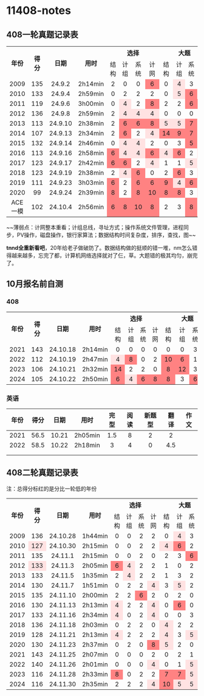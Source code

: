 # 11408-notes

## 408一轮真题记录表

<table>
    <tr align="middle">
        <th rowspan=2>年份</th>
        <th rowspan=2>得分</th>
        <th rowspan=2>日期</th>
        <th rowspan=2>用时</th>
        <th colspan=4>选择</th>
        <th colspan=4>大题</td>
    </tr>
    <tr align="middle">
        <td>结构</td>
        <td>计组</td>
        <td>系统</td>
        <td>计网</td>
        <td>结构</td>
        <td>计组</td>
        <td>系统</td>
        <td>计网</td>
    </tr>
    <tr align="middle">
        <td>2009</td>
        <td>135</td>
        <td>24.9.2</td>
        <td>2h14min</td>
        <td>2</td>
        <td>0</td>
        <td>0</td>
        <td bgcolor=#ff8282>6</td>
        <td>0</td>
        <td bgcolor=#ffe2e2>4</td>
        <td>3</td>
        <td>0</td>
    </tr>
	<tr align="middle">
        <td>2010</td>
        <td>133</td>
        <td>24.9.4</td>
        <td>2h59min</td>
        <td>0</td>
        <td>2</td>
        <td>2</td>
        <td>2</td>
        <td>0</td>
        <td bgcolor=#ffe2e2>5</td>
        <td bgcolor=#ff8282>6</td>
        <td>0</td>
    </tr>
	<tr align="middle">
        <td>2011</td>
        <td>119</td>
        <td>24.9.6</td>
        <td>3h00min</td>
        <td>0</td>
        <td bgcolor=#ffe2e2>4</td>
        <td>2</td>
        <td bgcolor=#ff8282>8</td>
        <td>2</td>
        <td>2</td>
        <td bgcolor=#ff8282>6</td>
        <td bgcolor=#ff8282>7</td>
    </tr>
	<tr align="middle">
        <td>2012</td>
        <td>136</td>
        <td>24.9.8</td>
        <td>2h59min</td>
        <td>2</td>
        <td bgcolor=#ffe2e2>4</td>
        <td bgcolor=#ffe2e2>4</td>
        <td bgcolor=#ffe2e2>4</td>
        <td>0</td>
        <td>0</td>
        <td>0</td>
        <td>0</td>
    </tr>
	<tr align="middle">
        <td>2013</td>
        <td>113</td>
        <td>24.9.10</td>
        <td>2h38min</td>
        <td>2</td>
        <td bgcolor=#ff8282>6</td>
        <td bgcolor=#ff8282>6</td>
        <td bgcolor=#ff8282>8</td>
        <td bgcolor=#ffe2e2>5</td>
        <td bgcolor=#ffe2e2>5</td>
        <td bgcolor=#ff8282>7</td>
        <td >2</td>
    </tr>
	<tr align="middle">
        <td>2014</td>
        <td>107</td>
        <td>24.9.13</td>
        <td>2h34min</td>
        <td>2</td>
        <td bgcolor=#ff8282>6</td>
        <td>2</td>
        <td bgcolor=#ffe2e2>4</td>
        <td bgcolor=#ff8282>14</td>
        <td bgcolor=#ff8282>9</td>
        <td bgcolor=#ff8282>7</td>
        <td >3</td>
    </tr>
	<tr align="middle">
        <td>2015</td>
        <td>132</td>
        <td>24.9.14</td>
        <td>2h46min</td>
        <td>0</td>
        <td bgcolor=#ffe2e2>4</td>
        <td bgcolor=#ffe2e2>4</td>
        <td >2</td>
        <td >0</td>
        <td >3</td>
        <td bgcolor=#ff8282>5</td>
        <td >1</td>
    </tr>
	<tr align="middle">
        <td>2016</td>
        <td>113</td>
        <td>24.9.16</td>
        <td>2h58min</td>
        <td bgcolor=#ff8282>6</td>
        <td bgcolor=#ffe2e2>4</td>
        <td bgcolor=#ffe2e2>4</td>
        <td bgcolor=#ff8282>6</td>
        <td bgcolor=#ffe2e2>4</td>
        <td bgcolor=#ff8282>6</td>
        <td >2</td>
        <td bgcolor=#ffe2e2>5</td>
    </tr>
	<tr align="middle">
        <td>2017</td>
        <td>123</td>
        <td>24.9.17</td>
        <td>2h42min</td>
        <td bgcolor=#ff8282>6</td>
        <td bgcolor=#ff8282>6</td>
        <td >2</td>
        <td bgcolor=#ffe2e2>4</td>
        <td >1</td>
        <td >1</td>
        <td bgcolor=#ffe2e2>5</td>
        <td >2</td>
    </tr>
	<tr align="middle">
        <td>2018</td>
        <td>123</td>
        <td>24.9.19</td>
        <td>2h38min</td>
        <td >2</td>
        <td bgcolor=#ffe2e2>4</td>
        <td bgcolor=#ff8282>6</td>
        <td >0</td>
        <td >2</td>
        <td bgcolor=#ff8282>6</td>
        <td >3</td>
        <td bgcolor=#ffe2e2>4</td>
    </tr>
	<tr align="middle">
        <td>2019</td>
        <td>111</td>
        <td>24.9.23</td>
        <td>3h03min</td>
        <td bgcolor=#ff8282>6</td>
        <td >2</td>
        <td bgcolor=#ff8282>6</td>
        <td bgcolor=#ff8282>6</td>
        <td bgcolor=#ff8282>9</td>
        <td bgcolor=#ffe2e2>4</td>
        <td bgcolor=#ff8282>6</td>
        <td >0</td>
    </tr>
	<tr align="middle">
        <td>2020</td>
        <td>99</td>
        <td>24.9.24</td>
        <td>2h39min</td>
        <td bgcolor=#ff8282>8</td>
        <td >2</td>
        <td bgcolor=#ff8282>8</td>
        <td bgcolor=#ff8282>10</td>
        <td bgcolor=#ff8282>8</td>
        <td bgcolor=#ff8282>8</td>
        <td >3</td>
        <td bgcolor=#ffe2e2>4</td>
    </tr>
	<tr align="middle">
        <td>ACE一模</td>
        <td>102</td>
        <td>24.10.4</td>
        <td>2h56min</td>
        <td bgcolor=#ff8282>6</td>
        <td bgcolor=#ff8282>8</td>
        <td bgcolor=#ff8282>10</td>
        <td bgcolor=#ff8282>8</td>
        <td >2</td>
        <td >3</td>
        <td bgcolor=#ff8282>8</td>
        <td >3</td>
    </tr>
</table>
~~薄弱点：计网整本重看；计组总线，寻址方式；操作系统文件管理，进程同步，PV操作，磁盘操作，银行家算法；数据结构时间复杂度，排序，查找，图~~

**tnnd全重新看吧**，20年给老子做破防了。数据结构做的挺顺的错一堆，nm怎么错得越来越多，忘完了都，计算机网络选择就对了仨，草。大题错的极其均匀，崩完了。

## 10月报名前自测

### 408

<table>
    <tr align="middle">
        <th rowspan=2>年份</th>
        <th rowspan=2>得分</th>
        <th rowspan=2>日期</th>
        <th rowspan=2>用时</th>
        <th colspan=4>选择</th>
        <th colspan=4>大题</td>
    </tr>
    <tr align="middle">
        <td>结构</td>
        <td>计组</td>
        <td>系统</td>
        <td>计网</td>
        <td>结构</td>
        <td>计组</td>
        <td>系统</td>
        <td>计网</td>
    </tr>
    <tr align="middle">
        <td>2021</td>
        <td>143</td>
        <td>24.10.18</td>
        <td>2h14min</td>
        <td>0</td>
        <td>0</td>
        <td>0</td>
        <td>0</td>
        <td>0</td>
        <td>0</td>
        <td>3</td>
        <td bgcolor=#ffe2e2>4</td>
    </tr>
	<tr align="middle">
        <td>2022</td>
        <td>112</td>
        <td>24.10.19</td>
        <td>2h47min</td>
        <td bgcolor=#ffe2e2>4</td>
        <td bgcolor=#ff8282>8</td>
        <td>0</td>
        <td>2</td>
        <td bgcolor=#ff8282>10</td>
        <td bgcolor=#ff8282>6</td>
        <td>1</td>
        <td bgcolor=#ffe2e2>5</td>
    </tr>
	<tr align="middle">
        <td>2023</td>
        <td>106</td>
        <td>24.10.21</td>
        <td>2h32min</td>
        <td bgcolor=#ff8282>14</td>
        <td>2</td>
        <td>2</td>
        <td>0</td>
        <td bgcolor=#ff8282>8</td>
        <td bgcolor=#ff8282>12</td>
        <td>3</td>
        <td>3</td>
    </tr>
	<tr align="middle">
        <td>2024</td>
        <td>105</td>
        <td>24.10.22</td>
        <td>2h50min</td>
        <td bgcolor=#ff8282>6</td>
        <td bgcolor=#ffe2e2>4</td>
        <td bgcolor=#ff8282>6</td>
        <td bgcolor=#ff8282>8</td>
        <td bgcolor=#ff8282>8</td>
        <td>3</td>
        <td bgcolor=#ff8282>6</td>
        <td bgcolor=#ffe2e2>4</td>
    </tr>
</table>


### 英语

| 年份 | 得分 | 日期  |  用时   | 完型 | 阅读 | 新题型 | 翻译 | 作文 |
| :--: | :--: | :---: | :-----: | :--: | :--: | :----: | :--: | :--: |
| 2021 | 56.5 | 10.21 | 2h05min | 1.5  |  8   |   2    |  2   |      |
| 2022 | 58.5 | 10.22 | 2h18min |  3   |  4   |   0    | 4.5  |      |
|      |      |       |         |      |      |        |      |      |
|      |      |       |         |      |      |        |      |      |



## 408二轮真题记录表

注：总得分标红的是分比一轮低的年份

<table>
    <tr align="middle">
        <th rowspan=2>年份</th>
        <th rowspan=2>得分</th>
        <th rowspan=2>日期</th>
        <th rowspan=2>用时</th>
        <th colspan=4>选择</th>
        <th colspan=4>大题</td>
    </tr>
    <tr align="middle">
        <td>结构</td>
        <td>计组</td>
        <td>系统</td>
        <td>计网</td>
        <td>结构</td>
        <td>计组</td>
        <td>系统</td>
        <td>计网</td>
    </tr>
    <tr align="middle">
        <td>2009</td>
        <td>136</td>
        <td>24.10.28</td>
        <td>1h44min</td>
        <td>0</td>
        <td>0</td>
        <td>2</td>
        <td>2</td>
        <td>0</td>
        <td bgcolor=#ffe2e2>4</td>
        <td>3</td>
        <td>3</td>
    </tr>
	<tr align="middle">
        <td>2010</td>
        <td bgcolor=#ffe2e2>127</td>
        <td>24.10.30</td>
        <td>2h15min</td>
        <td>0</td>
        <td>0</td>
        <td>2</td>
        <td>2</td>
        <td bgcolor=#ffe2e2>4</td>
        <td bgcolor=#ff8282>6</td>
        <td>2</td>
        <td bgcolor=#ff8282>7</td>
    </tr>
	<tr align="middle">
        <td>2011</td>
        <td>135</td>
        <td>24.11.1</td>
        <td>2h15min</td>
        <td>0</td>
        <td>0</td>
        <td>2</td>
        <td>0</td>
        <td>2</td>
        <td>3</td>
        <td bgcolor=#ff8282>6</td>
        <td>2</td>
    </tr>
	<tr align="middle">
        <td>2012</td>
        <td bgcolor=#ffe2e2>133</td>
        <td>24.11.3</td>
        <td>2h05min</td>
        <td bgcolor=#ff8282>6</td>
        <td bgcolor=#ffe2e2>4</td>
        <td>2</td>
        <td>2</td>
        <td>1</td>
        <td>0</td>
        <td>2</td>
        <td>0</td>
    </tr>
	<tr align="middle">
        <td>2013</td>
        <td>133</td>
        <td>24.11.5</td>
        <td>1h35min</td>
        <td >2</td>
        <td bgcolor=#ffe2e2>4</td>
        <td>2</td>
        <td>2</td>
        <td>1</td>
        <td>3</td>
        <td>2</td>
        <td>1</td>
    </tr>
	<tr align="middle">
        <td>2014</td>
        <td>130</td>
        <td>24.11.7</td>
        <td>1h51min</td>
        <td >0</td>
        <td >2</td>
        <td>2</td>
        <td bgcolor=#ffe2e2>4</td>
        <td>3</td>
        <td  bgcolor=#ffe2e2>5</td>
        <td>2</td>
        <td>2</td>
    </tr>
	<tr align="middle">
        <td>2015</td>
        <td>135</td>
        <td>24.11.10</td>
        <td>2h00min</td>
        <td >2</td>
        <td >2</td>
        <td  bgcolor=#ff8282>6</td>
        <td>2</td>
        <td>0</td>
        <td>2</td>
        <td>0</td>
        <td>1</td>
    </tr>
	<tr align="middle">
        <td>2016</td>
        <td>130</td>
        <td>24.11.13</td>
        <td>2h13min</td>
        <td bgcolor=#ffe2e2>4</td>
        <td >2</td>
        <td >2</td>
        <td bgcolor=#ffe2e2>4</td>
        <td>0</td>
        <td bgcolor=#ff8282>6</td>
        <td>0</td>
        <td bgcolor=#ffe2e2>4</td>
    </tr>
	<tr align="middle">
        <td>2017</td>
        <td>133</td>
        <td>24.11.16</td>
        <td>2h34min</td>
        <td bgcolor=#ffe2e2>4</td>
        <td >0</td>
        <td >2</td>
        <td bgcolor=#ffe2e2>4</td>
        <td>0</td>
        <td>0</td>
        <td>3</td>
        <td bgcolor=#ffe2e2>4</td>
    </tr>
	<tr align="middle">
        <td>2018</td>
        <td>136</td>
        <td>24.11.18</td>
        <td>2h03min</td>
        <td >0</td>
        <td >2</td>
        <td >2</td>
        <td >0</td>
        <td bgcolor=#ffe2e2>4</td>
        <td>2</td>
        <td>2</td>
        <td >2</td>
    </tr>
	<tr align="middle">
        <td>2019</td>
        <td>128</td>
        <td>24.11.21</td>
        <td>2h13min</td>
        <td bgcolor=#ffe2e2>4</td>
        <td >2</td>
        <td >2</td>
        <td >2</td>
        <td bgcolor=#ffe2e2>4</td>
        <td>3</td>
        <td bgcolor=#ffe2e2>5</td>
        <td >0</td>
    </tr>
	<tr align="middle">
        <td>2020</td>
        <td>130</td>
        <td>24.11.23</td>
        <td>2h37min</td>
        <td >0</td>
        <td >2</td>
        <td >0</td>
        <td bgcolor=#ff8282>8</td>
        <td bgcolor=#ffe2e2>5</td>
        <td>2</td>
        <td>0</td>
        <td >3</td>
    </tr>
	<tr align="middle">
        <td>2021</td>
        <td>143</td>
        <td>24.11.25</td>
        <td>2h07min</td>
        <td >0</td>
        <td >0</td>
        <td >0</td>
        <td >2</td>
        <td >0</td>
        <td>2</td>
        <td>1</td>
        <td >2</td>
    </tr>
	<tr align="middle">
        <td>2022</td>
        <td>140</td>
        <td>24.11.26</td>
        <td>2h01min</td>
        <td >0</td>
        <td >0</td>
        <td >0</td>
        <td bgcolor=#ffe2e2>4</td>
        <td >0</td>
        <td>1</td>
        <td bgcolor=#ffe2e2>5</td>
        <td >0</td>
    </tr>
	<tr align="middle">
        <td>2023</td>
        <td>116</td>
        <td>24.11.28</td>
        <td>2h33min</td>
        <td bgcolor=#ff8282>8</td>
        <td >0</td>
        <td >2</td>
        <td >2</td>
        <td bgcolor=#ff8282>7</td>
        <td bgcolor=#ff8282>7</td>
        <td bgcolor=#ffe2e2>5</td>
        <td >3</td>
    </tr>
	<tr align="middle">
        <td>2024</td>
        <td>116</td>
        <td>24.11.30</td>
        <td>2h35min</td>
        <td >2</td>
        <td >2</td>
        <td >2</td>
        <td bgcolor=#ffe2e2>4</td>
        <td bgcolor=#ff8282>10</td>
        <td bgcolor=#ffe2e2>5</td>
        <td bgcolor=#ffe2e2>5</td>
        <td bgcolor=#ffe2e2>4</td>
    </tr>
</table>



